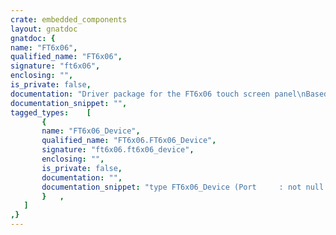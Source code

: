```yaml
---
crate: embedded_components
layout: gnatdoc
gnatdoc: {
name: "FT6x06",
qualified_name: "FT6x06",
signature: "ft6x06",
enclosing: "",
is_private: false,
documentation: "Driver package for the FT6x06 touch screen panel\nBased on the ft6x06 driver from MCD Application Team",
documentation_snippet: "",
tagged_types:    [
       {
       name: "FT6x06_Device",
       qualified_name: "FT6x06.FT6x06_Device",
       signature: "ft6x06.ft6x06_device",
       enclosing: "",
       is_private: false,
       documentation: "",
       documentation_snippet: "type FT6x06_Device (Port     : not null Any_I2C_Port;\n                    I2C_Addr : I2C_Address) is\n  limited new HAL.Touch_Panel.Touch_Panel_Device with private;",
       }   ,
   ]
,}
---
```

